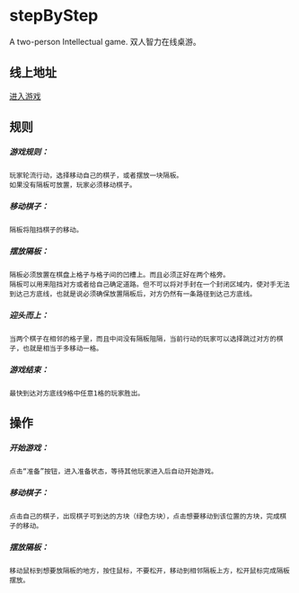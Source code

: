 # stepByStep
A two-person Intellectual game.
双人智力在线桌游。

## 线上地址
[进入游戏](https://travelclover.github.io/stepByStep/)

## 规则
##### 游戏规则：
    玩家轮流行动，选择移动自己的棋子，或者摆放一块隔板。
    如果没有隔板可放置，玩家必须移动棋子。
##### 移动棋子：
    隔板将阻挡棋子的移动。
##### 摆放隔板：
    隔板必须放置在棋盘上格子与格子间的凹槽上。而且必须正好在两个格旁。
    隔板可以用来阻挡对方或者给自己确定道路。但不可以将对手封在一个封闭区域内，使对手无法到达己方底线，也就是说必须确保放置隔板后，对方仍然有一条路径到达己方底线。
##### 迎头而上：
    当两个棋子在相邻的格子里，而且中间没有隔板阻隔，当前行动的玩家可以选择跳过对方的棋子，也就是相当于多移动一格。
##### 游戏结束：
    最快到达对方底线9格中任意1格的玩家胜出。

## 操作
##### 开始游戏：
    点击“准备”按钮，进入准备状态，等待其他玩家进入后自动开始游戏。
##### 移动棋子：
    点击自己的棋子，出现棋子可到达的方块（绿色方块），点击想要移动到该位置的方块，完成棋子的移动。
##### 摆放隔板：
    移动鼠标到想要放隔板的地方，按住鼠标，不要松开，移动到相邻隔板上方，松开鼠标完成隔板摆放。